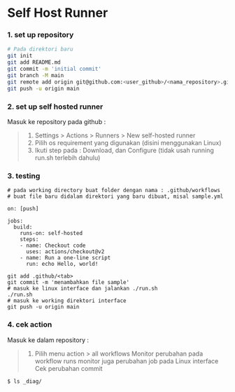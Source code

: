 # Self Host Runner

### 1. set up repository
```bash
# Pada direktori baru
git init
git add README.md
git commit -m 'initial commit'
git branch -M main
git remote add origin git@github.com:<user_github>/<nama_repository>.git
git push -u origin main
```

### 2. set up self hosted runner
Masuk ke repository pada github :
> 1. Settings > Actions > Runners > New self-hosted runner
> 2. Pilih os requirement yang digunakan (disini menggunakan Linux)
> 3. Ikuti step pada : Download, dan Configure (tidak usah running run.sh terlebih dahulu)

### 3. testing
```
# pada working directory buat folder dengan nama : .github/workflows
# buat file baru didalam direktori yang baru dibuat, misal sample.yml

on: [push]

jobs:
  build:
    runs-on: self-hosted
    steps:
    - name: Checkout code
      uses: actions/checkout@v2
    - name: Run a one-line script
      run: echo Hello, world!

git add .github/<tab>
git commit -m 'menambahkan file sample'
# masuk ke linux interface dan jalankan ./run.sh
./run.sh
# masuk ke working direktori interface
git push -u origin main
```

### 4. cek action
Masuk ke dalam repository :
> 1. Pilih menu action > all workflows
> Monitor perubahan pada workflow runs
> monitor juga perubahan job pada Linux interface 
> Cek perubahan commit
```bash
$ ls _diag/
```
